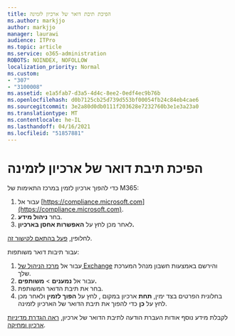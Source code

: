 ```yaml
---
title: הפיכת תיבת דואר של ארכיון לזמינה
ms.author: markjjo
author: markjjo
manager: laurawi
audience: ITPro
ms.topic: article
ms.service: o365-administration
ROBOTS: NOINDEX, NOFOLLOW
localization_priority: Normal
ms.custom:
- "307"
- "3100008"
ms.assetid: e1a5fab7-d3a5-4d4c-8ee2-0edf4ec9b76b
ms.openlocfilehash: d0b7125cb25d739d553bf00054fb24c84eb4cae6
ms.sourcegitcommit: 3e2a80d0db0111f203628e7232760b3e1e3a23a0
ms.translationtype: MT
ms.contentlocale: he-IL
ms.lasthandoff: 04/16/2021
ms.locfileid: "51857881"
---
```

# <a name="enable-an-archive-mailbox"></a>הפיכת תיבת דואר של ארכיון לזמינה

כדי להפוך ארכיון לזמין במרכז התאימות של M365:

1. עבור אל [https://compliance.microsoft.com](https://compliance.microsoft.com).
2. בחר **ניהול מידע**.
3. לאחר מכן לחץ על **האפשרות אחסן בארכיון.**

לחלופין, [פעל בהתאם לקישור זה](https://sip.compliance.microsoft.com/informationgovernance?viewid=archive).  

עבור תיבות דואר משותפות:

1. עבור אל [מרכז הניהול של Exchange](https://outlook.office365.com/ecp) והירשם באמצעות חשבון מנהל המערכת שלך.
2. עבור אל **נמענים**  >  **משותפים.**
3. בחר את תיבת הדואר המשותפת.
4. בחלונית הפרטים בצד ימין, **תחת** ארכיון במקום , לחץ על **הפוך לזמין** ולאחר מכן לחץ על **כן** כדי להפוך את תיבת הדואר של הארכיון לזמינה.

לקבלת מידע נוסף אודות העברת הודעה לתיבת הדואר של ארכיון, [ראה הגדרת מדיניות ארכיון ומחיקה](https://docs.microsoft.com//office365/securitycompliance/set-up-an-archive-and-deletion-policy-for-mailboxes).
